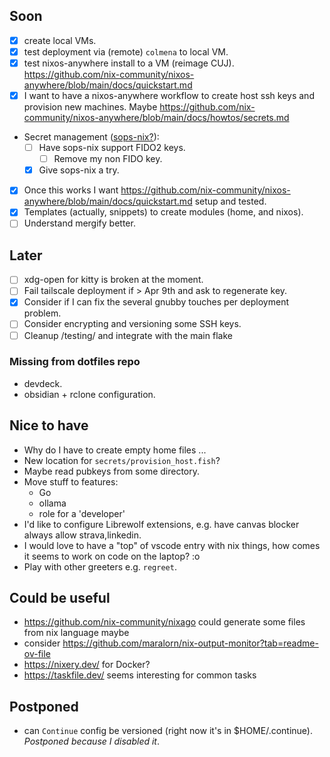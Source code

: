 ## Soon

- [x] create local VMs.
- [x] test deployment via (remote) `colmena` to local VM.
- [x] test nixos-anywhere install to a VM (reimage CUJ). https://github.com/nix-community/nixos-anywhere/blob/main/docs/quickstart.md
- [x] I want to have a nixos-anywhere workflow to create host ssh keys and provision new machines.
  Maybe https://github.com/nix-community/nixos-anywhere/blob/main/docs/howtos/secrets.md
- Secret management ([sops-nix?](https://github.com/Mic92/sops-nix)):
  - [ ] Have sops-nix support FIDO2 keys.
    - [ ] Remove my non FIDO key.
  - [x] Give sops-nix a try.
- [x] Once this works I want
  https://github.com/nix-community/nixos-anywhere/blob/main/docs/quickstart.md setup and tested.
- [x] Templates (actually, snippets) to create modules (home, and nixos).
- [ ] Understand mergify better.

## Later

- [ ] xdg-open for kitty is broken at the moment.
- [ ] Fail tailscale deployment if > Apr 9th and ask to regenerate key.
- [x] Consider if I can fix the several gnubby touches per deployment problem.
- [ ] Consider encrypting and versioning some SSH keys.
- [ ] Cleanup /testing/ and integrate with the main flake

### Missing from dotfiles repo

- devdeck.
- obsidian + rclone configuration.

## Nice to have

- Why do I have to create empty home files ...
- New location for `secrets/provision_host.fish`?
- Maybe read pubkeys from some directory.
- Move stuff to features:
  - Go
  - ollama
  - role for a 'developer'
- I'd like to configure Librewolf extensions, e.g. have canvas blocker always allow strava,linkedin.
- I would love to have a "top" of vscode entry with nix things, how comes it seems to work on code on the laptop? :o
- Play with other greeters e.g. `regreet`.

## Could be useful

- https://github.com/nix-community/nixago could generate some files from nix language maybe
- consider https://github.com/maralorn/nix-output-monitor?tab=readme-ov-file
- https://nixery.dev/ for Docker?
- https://taskfile.dev/ seems interesting for common tasks

## Postponed

- can `Continue` config be versioned (right now it's in $HOME/.continue). _Postponed because I
  disabled it_.
